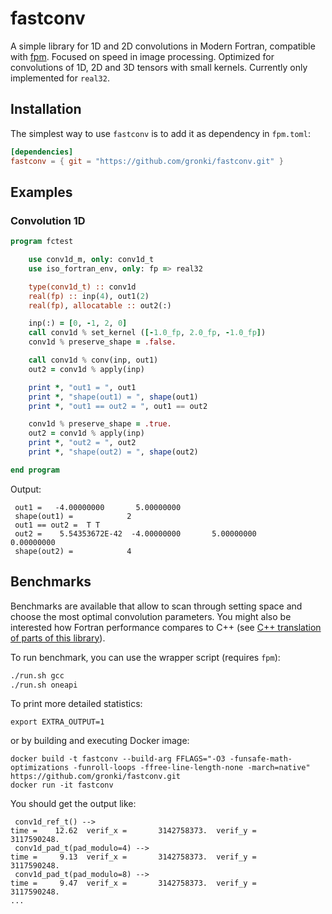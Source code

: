 # fastconv

A simple library for 1D and 2D convolutions in Modern Fortran, compatible with [fpm](https://fpm.fortran-lang.org/). Focused on speed in image processing. Optimized for convolutions of 1D, 2D and 3D tensors with small kernels. Currently only implemented for ``real32``.

## Installation

The simplest way to use ``fastconv`` is to add it as dependency in ``fpm.toml``:

```toml
[dependencies]
fastconv = { git = "https://github.com/gronki/fastconv.git" }
```

## Examples

### Convolution 1D

```fortran
program fctest

    use conv1d_m, only: conv1d_t
    use iso_fortran_env, only: fp => real32

    type(conv1d_t) :: conv1d
    real(fp) :: inp(4), out1(2)
    real(fp), allocatable :: out2(:)

    inp(:) = [0, -1, 2, 0]
    call conv1d % set_kernel ([-1.0_fp, 2.0_fp, -1.0_fp])
    conv1d % preserve_shape = .false.

    call conv1d % conv(inp, out1)
    out2 = conv1d % apply(inp)

    print *, "out1 = ", out1
    print *, "shape(out1) = ", shape(out1)
    print *, "out1 == out2 = ", out1 == out2

    conv1d % preserve_shape = .true.
    out2 = conv1d % apply(inp)
    print *, "out2 = ", out2
    print *, "shape(out2) = ", shape(out2)

end program
```

Output:

```
 out1 =   -4.00000000       5.00000000    
 shape(out1) =            2
 out1 == out2 =  T T
 out2 =    5.54353672E-42  -4.00000000       5.00000000       0.00000000    
 shape(out2) =            4
```

## Benchmarks

Benchmarks are available that allow to scan through setting space and choose the most optimal convolution parameters. You might also be interested how Fortran performance compares to C++ (see [C++ translation of parts of this library](https://github.com/gronki/fastconv-cpp/)). 

To run benchmark, you can use the wrapper script (requires ``fpm``):

```sh
./run.sh gcc
./run.sh oneapi
```

To print more detailed statistics:

``export EXTRA_OUTPUT=1``

or by building and executing Docker image:

```
docker build -t fastconv --build-arg FFLAGS="-O3 -funsafe-math-optimizations -funroll-loops -ffree-line-length-none -march=native" https://github.com/gronki/fastconv.git
docker run -it fastconv
```

You should get the output like:

```
 conv1d_ref_t() --> 
time =    12.62  verif_x =       3142758373.  verif_y =       3117590248.
 conv1d_pad_t(pad_modulo=4) --> 
time =     9.13  verif_x =       3142758373.  verif_y =       3117590248.
 conv1d_pad_t(pad_modulo=8) --> 
time =     9.47  verif_x =       3142758373.  verif_y =       3117590248.
...
```
